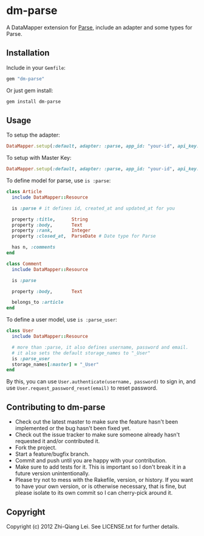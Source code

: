 # dm-parse

A DataMapper extension for [Parse](https://parse.com/), include an adapter and some types for Parse.

## Installation

Include in your `Gemfile`:

```ruby
gem "dm-parse"
```

Or just gem install:

```bash
gem install dm-parse
```

## Usage

To setup the adapter:

```ruby
DataMapper.setup(:default, adapter: :parse, app_id: "your-id", api_key: "your-rest-api-key")
```

To setup with Master Key:

```ruby
DataMapper.setup(:default, adapter: :parse, app_id: "your-id", api_key: "your-master-key", master: true)
```

To define model for parse, use `is :parse`:

```ruby
class Article
  include DataMapper::Resource

  is :parse # it defines id, created_at and updated_at for you

  property :title,      String
  property :body,       Text
  property :rank,       Integer
  property :closed_at,  ParseDate # Date type for Parse

  has n, :comments
end

class Comment
  include DataMapper::Resource

  is :parse

  property :body,       Text

  belongs_to :article
end
```

To define a user model, use `is :parse_user`:

```ruby
class User
  include DataMapper::Resource

  # more than :parse, it also defines username, password and email.
  # it also sets the default storage_names to "_User"
  is :parse_user
  storage_names[:master] = "_User"
end
```

By this, you can use `User.authenticate(username, password)` to sign in, and use `User.request_password_reset(email)` to reset password.

## Contributing to dm-parse
 
* Check out the latest master to make sure the feature hasn't been implemented or the bug hasn't been fixed yet.
* Check out the issue tracker to make sure someone already hasn't requested it and/or contributed it.
* Fork the project.
* Start a feature/bugfix branch.
* Commit and push until you are happy with your contribution.
* Make sure to add tests for it. This is important so I don't break it in a future version unintentionally.
* Please try not to mess with the Rakefile, version, or history. If you want to have your own version, or is otherwise necessary, that is fine, but please isolate to its own commit so I can cherry-pick around it.

## Copyright

Copyright (c) 2012 Zhi-Qiang Lei. See LICENSE.txt for
further details.
